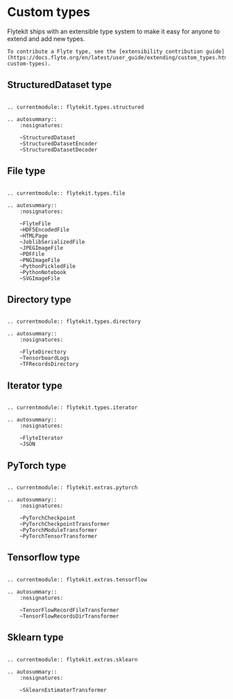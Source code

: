 # Custom types

Flytekit ships with an extensible type system to make it easy for anyone to extend and add new types.

```--note--
To contribute a Flyte type, see the [extensibility contribution guide](https://docs.flyte.org/en/latest/user_guide/extending/custom_types.html#advanced-custom-types).
```

## StructuredDataset type

```--eval-rst--

.. currentmodule:: flytekit.types.structured

.. autosummary::
    :nosignatures:

    ~StructuredDataset
    ~StructuredDatasetEncoder
    ~StructuredDatasetDecoder

```

## File type

```--eval-rst--

.. currentmodule:: flytekit.types.file

.. autosummary::
    :nosignatures:

    ~FlyteFile
    ~HDF5EncodedFile
    ~HTMLPage
    ~JoblibSerializedFile
    ~JPEGImageFile
    ~PDFFile
    ~PNGImageFile
    ~PythonPickledFile
    ~PythonNotebook
    ~SVGImageFile

```

## Directory type

```--eval-rst--

.. currentmodule:: flytekit.types.directory

.. autosummary::
    :nosignatures:

    ~FlyteDirectory
    ~TensorboardLogs
    ~TFRecordsDirectory

```

## Iterator type

```--eval-rst--

.. currentmodule:: flytekit.types.iterator

.. autosummary::
    :nosignatures:

    ~FlyteIterator
    ~JSON

```

## PyTorch type

```--eval-rst--

.. currentmodule:: flytekit.extras.pytorch

.. autosummary::
    :nosignatures:

    ~PyTorchCheckpoint
    ~PyTorchCheckpointTransformer
    ~PyTorchModuleTransformer
    ~PyTorchTensorTransformer

```

## Tensorflow type

```--eval-rst--

.. currentmodule:: flytekit.extras.tensorflow

.. autosummary::
    :nosignatures:

    ~TensorFlowRecordFileTransformer
    ~TensorFlowRecordsDirTransformer

```

## Sklearn type

```--eval-rst--

.. currentmodule:: flytekit.extras.sklearn

.. autosummary::
    :nosignatures:

    ~SklearnEstimatorTransformer
```
